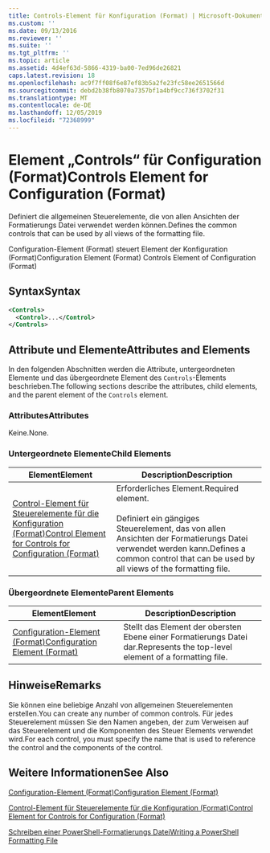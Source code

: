 ```yaml
---
title: Controls-Element für Konfiguration (Format) | Microsoft-Dokumentation
ms.custom: ''
ms.date: 09/13/2016
ms.reviewer: ''
ms.suite: ''
ms.tgt_pltfrm: ''
ms.topic: article
ms.assetid: 4d4ef63d-5866-4319-ba00-7ed96de26821
caps.latest.revision: 18
ms.openlocfilehash: ac9f7ff08f6e87ef83b5a2fe23fc58ee2651566d
ms.sourcegitcommit: debd2b38fb8070a7357bf1a4bf9cc736f3702f31
ms.translationtype: MT
ms.contentlocale: de-DE
ms.lasthandoff: 12/05/2019
ms.locfileid: "72368999"
---
```

# <a name="controls-element-for-configuration-format"></a><span data-ttu-id="f0b86-102">Element „Controls“ für Configuration (Format)</span><span class="sxs-lookup"><span data-stu-id="f0b86-102">Controls Element for Configuration (Format)</span></span>

<span data-ttu-id="f0b86-103">Definiert die allgemeinen Steuerelemente, die von allen Ansichten der Formatierungs Datei verwendet werden können.</span><span class="sxs-lookup"><span data-stu-id="f0b86-103">Defines the common controls that can be used by all views of the formatting file.</span></span>

<span data-ttu-id="f0b86-104">Configuration-Element (Format) steuert Element der Konfiguration (Format)</span><span class="sxs-lookup"><span data-stu-id="f0b86-104">Configuration Element (Format) Controls Element of Configuration (Format)</span></span>

## <a name="syntax"></a><span data-ttu-id="f0b86-105">Syntax</span><span class="sxs-lookup"><span data-stu-id="f0b86-105">Syntax</span></span>

```xml
<Controls>
  <Control>...</Control>
</Controls>
```

## <a name="attributes-and-elements"></a><span data-ttu-id="f0b86-106">Attribute und Elemente</span><span class="sxs-lookup"><span data-stu-id="f0b86-106">Attributes and Elements</span></span>

<span data-ttu-id="f0b86-107">In den folgenden Abschnitten werden die Attribute, untergeordneten Elemente und das übergeordnete Element des `Controls`-Elements beschrieben.</span><span class="sxs-lookup"><span data-stu-id="f0b86-107">The following sections describe the attributes, child elements, and the parent element of the `Controls` element.</span></span>

### <a name="attributes"></a><span data-ttu-id="f0b86-108">Attributes</span><span class="sxs-lookup"><span data-stu-id="f0b86-108">Attributes</span></span>

<span data-ttu-id="f0b86-109">Keine.</span><span class="sxs-lookup"><span data-stu-id="f0b86-109">None.</span></span>

### <a name="child-elements"></a><span data-ttu-id="f0b86-110">Untergeordnete Elemente</span><span class="sxs-lookup"><span data-stu-id="f0b86-110">Child Elements</span></span>

|<span data-ttu-id="f0b86-111">Element</span><span class="sxs-lookup"><span data-stu-id="f0b86-111">Element</span></span>|<span data-ttu-id="f0b86-112">Description</span><span class="sxs-lookup"><span data-stu-id="f0b86-112">Description</span></span>|
|-------------|-----------------|
|[<span data-ttu-id="f0b86-113">Control-Element für Steuerelemente für die Konfiguration (Format)</span><span class="sxs-lookup"><span data-stu-id="f0b86-113">Control Element for Controls for Configuration (Format)</span></span>](./control-element-for-controls-for-configuration-format.md)|<span data-ttu-id="f0b86-114">Erforderliches Element.</span><span class="sxs-lookup"><span data-stu-id="f0b86-114">Required element.</span></span><br /><br /> <span data-ttu-id="f0b86-115">Definiert ein gängiges Steuerelement, das von allen Ansichten der Formatierungs Datei verwendet werden kann.</span><span class="sxs-lookup"><span data-stu-id="f0b86-115">Defines a common control that can be used by all views of the formatting file.</span></span>|

### <a name="parent-elements"></a><span data-ttu-id="f0b86-116">Übergeordnete Elemente</span><span class="sxs-lookup"><span data-stu-id="f0b86-116">Parent Elements</span></span>

|<span data-ttu-id="f0b86-117">Element</span><span class="sxs-lookup"><span data-stu-id="f0b86-117">Element</span></span>|<span data-ttu-id="f0b86-118">Description</span><span class="sxs-lookup"><span data-stu-id="f0b86-118">Description</span></span>|
|-------------|-----------------|
|[<span data-ttu-id="f0b86-119">Configuration-Element (Format)</span><span class="sxs-lookup"><span data-stu-id="f0b86-119">Configuration Element (Format)</span></span>](./configuration-element-format.md)|<span data-ttu-id="f0b86-120">Stellt das Element der obersten Ebene einer Formatierungs Datei dar.</span><span class="sxs-lookup"><span data-stu-id="f0b86-120">Represents the top-level element of a formatting file.</span></span>|

## <a name="remarks"></a><span data-ttu-id="f0b86-121">Hinweise</span><span class="sxs-lookup"><span data-stu-id="f0b86-121">Remarks</span></span>

<span data-ttu-id="f0b86-122">Sie können eine beliebige Anzahl von allgemeinen Steuerelementen erstellen.</span><span class="sxs-lookup"><span data-stu-id="f0b86-122">You can create any number of common controls.</span></span> <span data-ttu-id="f0b86-123">Für jedes Steuerelement müssen Sie den Namen angeben, der zum Verweisen auf das Steuerelement und die Komponenten des Steuer Elements verwendet wird.</span><span class="sxs-lookup"><span data-stu-id="f0b86-123">For each control, you must specify the name that is used to reference the control and the components of the control.</span></span>

## <a name="see-also"></a><span data-ttu-id="f0b86-124">Weitere Informationen</span><span class="sxs-lookup"><span data-stu-id="f0b86-124">See Also</span></span>

[<span data-ttu-id="f0b86-125">Configuration-Element (Format)</span><span class="sxs-lookup"><span data-stu-id="f0b86-125">Configuration Element (Format)</span></span>](./configuration-element-format.md)

[<span data-ttu-id="f0b86-126">Control-Element für Steuerelemente für die Konfiguration (Format)</span><span class="sxs-lookup"><span data-stu-id="f0b86-126">Control Element for Controls for Configuration (Format)</span></span>](./control-element-for-controls-for-configuration-format.md)

[<span data-ttu-id="f0b86-127">Schreiben einer PowerShell-Formatierungs Datei</span><span class="sxs-lookup"><span data-stu-id="f0b86-127">Writing a PowerShell Formatting File</span></span>](./writing-a-powershell-formatting-file.md)
